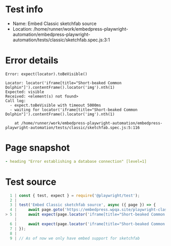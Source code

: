 # Test info

- Name: Embed Classic sketchfab source
- Location: /home/runner/work/embedpress-playwright-automation/embedpress-playwright-automation/tests/classic/sketchfab.spec.js:3:1

# Error details

```
Error: expect(locator).toBeVisible()

Locator: locator('iframe[title="Short-beaked Common Dolphin"]').contentFrame().locator('img').nth(1)
Expected: visible
Received: <element(s) not found>
Call log:
  - expect.toBeVisible with timeout 5000ms
  - waiting for locator('iframe[title="Short-beaked Common Dolphin"]').contentFrame().locator('img').nth(1)

    at /home/runner/work/embedpress-playwright-automation/embedpress-playwright-automation/tests/classic/sketchfab.spec.js:5:116
```

# Page snapshot

```yaml
- heading "Error establishing a database connection" [level=1]
```

# Test source

```ts
  1 | const { test, expect } = require('@playwright/test');
  2 |
  3 | test('Embed Classic sketchfab source', async ({ page }) => {
  4 |     await page.goto('https://embedpress.wpqa.site/playwright-classic-editor/cl-sketchfab/')
> 5 |     await expect(page.locator('iframe[title="Short-beaked Common Dolphin"]').contentFrame().locator('img').nth(1)).toBeVisible();
    |                                                                                                                    ^ Error: expect(locator).toBeVisible()
  6 |     await expect(page.locator('iframe[title="Short-beaked Common Dolphin"]').contentFrame().getByRole('link', { name: 'View on Sketchfab' }).first()).toBeVisible();
  7 | });
  8 |
  9 | // As of now we only have embed support for sketchfab 
```